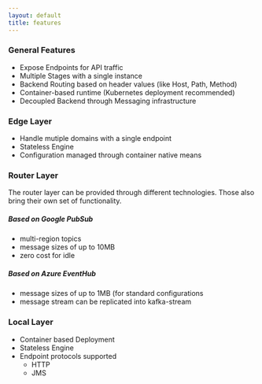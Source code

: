 ```yaml
---
layout: default
title: features
---
```

### General Features

* Expose Endpoints for API traffic
* Multiple Stages with a single instance
* Backend Routing based on header values (like Host, Path, Method)
* Container-based runtime (Kubernetes deployment recommended)
* Decoupled Backend through Messaging infrastructure


### Edge Layer

* Handle mutiple domains with a single endpoint
* Stateless Engine
* Configuration managed through container native means

### Router Layer

The router layer can be provided through different technologies. Those also bring their own set of functionality.

##### Based on Google PubSub

* multi-region topics
* message sizes of up to 10MB
* zero cost for idle

##### Based on Azure EventHub

* message sizes of up to 1MB (for standard configurations
* message stream can be replicated into kafka-stream

### Local Layer

* Container based Deployment
* Stateless Engine
* Endpoint protocols supported
  * HTTP
  * JMS
